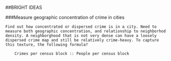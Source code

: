 ##BRIGHT IDEAS

###Measure geographic concentration of crime in cities

	Find out how concentrated or dispersed crime is in a city. Need to measure both geographic concentration, and relationship to neighborhod density. A neighborghood that is not very dense can have a loosely dispersed crime map and still be relatively crime-heavy. To capture this texture, the following formula?

	    Crimes per census block :: People per census block